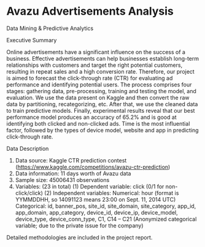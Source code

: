 # Avazu Advertisements Analysis
Data Mining & Predictive Analytics

Executive Summary

Online advertisements have a significant influence on the success of a business. Effective advertisements can help businesses establish long-term relationships with customers and target the right potential customers, resulting in repeat sales and a high conversion rate. Therefore, our project is aimed to forecast the click-through rate (CTR) for evaluating ad performance and identifying potential users. The process comprises four stages: gathering data, pre-processing, training and testing the model, and evaluation. We use the data present on Kaggle and then convert the raw data by partitioning, recategorizing, etc. After that, we use the cleaned data to train predictive models. Finally, experimental results reveal that our best performance model produces an accuracy of 65.2% and is good at identifying both clicked and non-clicked ads. Time is the most influential factor, followed by the types of device model, website and app in predicting click-through rate.

Data Description

1. Data source: Kaggle CTR prediction contest  
    (https://www.kaggle.com/competitions/avazu-ctr-prediction)
2. Data information: 11 days worth of Avazu data 
3. Sample size: 45006431 observations
4. Variables: (23 in total)
(1)	Dependent variable:
click (0/1 for non-click/click)
(2)	Independent variables:
Numerical: hour (format is YYMMDDHH, so 14091123 means 23:00 on Sept. 11, 2014 UTC)
Categorical: id, banner_pos, site_id, site_domain, site_category, app_id, app_domain, app_category, device_id, device_ip, device_model, device_type, device_conn_type, C1, C14 – C21 (Anonymized categorical variable; due to the private issue for the company)

Detailed methodologies are included in the project report.
